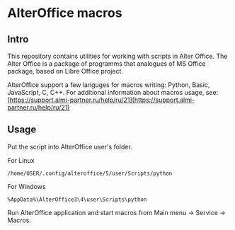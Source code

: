 # AlterOffice macros

## Intro

This repository contains utilities for working with scripts in Alter Office.
The Alter Office is a package of programms that analogues of MS Office package, based on Libre Office project.

AlterOffice support a few languges for macros writing: Python, Basic, JavaScript, C, C++.
For additional information about macros usage, see: [https://support.almi-partner.ru/help/ru/21](https://support.almi-partner.ru/help/ru/21)

## Usage

Put the script into AlterOffice user's folder.

For Linux
```
/home/USER/.config/alteroffice/5/user/Scripts/python
```

For Windows
```
%AppData%\AlterOffice3\4\user\Scripts\python
```

Run AlterOffice application and start macros from Main menu -> Service -> Macros.
